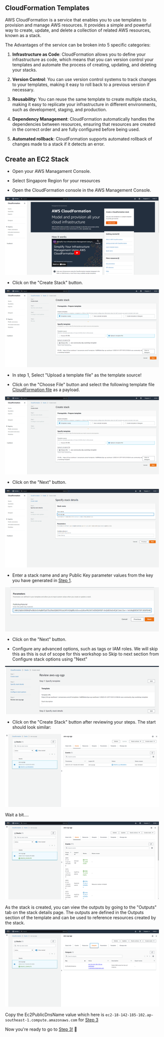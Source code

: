 ## CloudFormation Templates

AWS CloudFormation is a service that enables you to use templates to provision and manage AWS resources. It provides a simple and powerful way to create, update, and delete a collection of related AWS resources, known as a stack.

The Advantages of the service can be broken into 5 specific categories:

1. **Infrastructure as Code**: CloudFormation allows you to define your infrastructure as code, which means that you can version control your templates and automate the process of creating, updating, and deleting your stacks.

1. **Version Control**: You can use version control systems to track changes to your templates, making it easy to roll back to a previous version if necessary.

1. **Reusability**: You can reuse the same template to create multiple stacks, making it easy to replicate your infrastructure in different environments, such as development, staging, and production.

1. **Dependency Management**: CloudFormation automatically handles the dependencies between resources, ensuring that resources are created in the correct order and are fully configured before being used.

1. **Automated rollback**: CloudFormation supports automated rollback of changes made to a stack if it detects an error.

## Create an EC2 Stack

* Open your AWS Managament Console.

* Select Singapore Region for your resources

* Open the CloudFormation console in the AWS Management Console.

![CloudFormation Console](static/coudformation.png)

* Click on the "Create Stack" button.

![Upload Stack](static/coudformation-upload-template.png)

* In step 1, Select "Upload a template file" as the template source!

* Click on the "Choose File" button and select the following template file [CloudFormation file](cloudformation-ec2-template) as a payload.

![Upload File](static/coudformation-upload-template.png)

* Click on the "Next" button.

![](static/coudformation-create-stack-name.png)

* Enter a stack name and any Public Key parameter values from the key you have generated in [Step 1](/step-1-prerequisites/).

![](static/coudformation-apply-public-key-material.png)

* Click on the "Next" button.

* Configure any advanced options, such as tags or IAM roles. We will skip this as this is out of scope for this workshop so Skip to next section from Configure stack options using "Next"

![](static/coudformation-review-steps.png)

* Click on the "Create Stack" button after reviewing your steps. The start should look similar: 

![](static/coudformation-stack-creation-initaiton.png)

Wait a bit....

![](static/coudformation-stack-creation-completed.png)


As the stack is created, you can view the outputs by going to the "Outputs" tab on the stack details page. The outputs are defined in the Outputs section of the template and can be used to reference resources created by the stack.


![](static/coudformation-stack-creation-output.png)

Copy the Ec2PublicDnsName value which here is `ec2-18-142-185-102.ap-southeast-1.compute.amazonaws.com` for [Step 3](/step-3-configure-vscode-ssh/)


Now you're ready to go to [Step 3!](/step-3-configure-vscode-ssh) 🚀